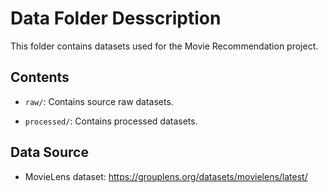 # Data Folder Desscription

This folder contains datasets used for the Movie Recommendation project.

## Contents

- `raw/`: Contains source raw datasets.

- `processed/`: Contains processed datasets.

## Data Source

- MovieLens dataset: https://grouplens.org/datasets/movielens/latest/
